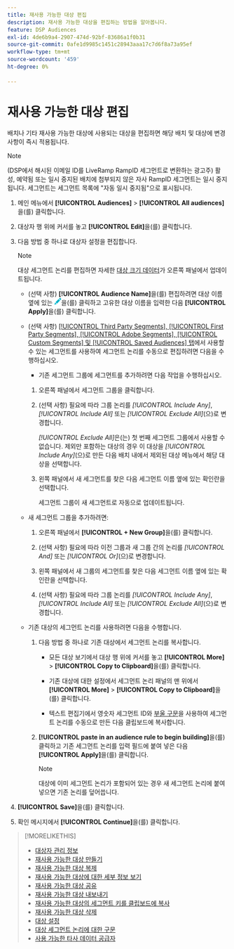 ```yaml
---
title: 재사용 가능한 대상 편집
description: 재사용 가능한 대상을 편집하는 방법을 알아봅니다.
feature: DSP Audiences
exl-id: 4de6b9a4-2907-474d-92bf-83686a1f0b31
source-git-commit: 0afe1d9985c1451c28943aaa17c7d6f8a73a95ef
workflow-type: tm+mt
source-wordcount: '459'
ht-degree: 0%

---
```


# 재사용 가능한 대상 편집

배치나 기타 재사용 가능한 대상에 사용되는 대상을 편집하면 해당 배치 및 대상에 변경 사항이 즉시 적용됩니다.<!-- verify -->

>[!NOTE]
>
>(DSP에서 해시된 이메일 ID를 LiveRamp RampID 세그먼트로 변환하는 광고주) 활성, 예약됨 또는 일시 중지된 배치에 첨부되지 않은 자사 RampID 세그먼트는 일시 중지됩니다. 세그먼트는 세그먼트 목록에 &quot;자동 일시 중지됨&quot;으로 표시됩니다.

1. 메인 메뉴에서 **[!UICONTROL Audiences]** > **[!UICONTROL All audiences]**&#x200B;을(를) 클릭합니다.

1. 대상자 행 위에 커서를 놓고 **[!UICONTROL Edit]**&#x200B;을(를) 클릭합니다.

1. 다음 방법 중 하나로 대상자 설정을 편집합니다.

   >[!NOTE]
   >
   >대상 세그먼트 논리를 편집하면 자세한 [대상 크기 데이터](audience-about.md)가 오른쪽 패널에서 업데이트됩니다.

   * (선택 사항) **[!UICONTROL Audience Name]**&#x200B;을(를) 편집하려면 대상 이름 옆에 있는 ![편집](/help/dsp/assets/edit.png)을(를) 클릭하고 고유한 대상 이름을 입력한 다음 **[!UICONTROL Apply]**&#x200B;을(를) 클릭합니다.

   * (선택 사항) [[!UICONTROL Third Party Segments], [!UICONTROL First Party Segments], [!UICONTROL Adobe Segments], [!UICONTROL Custom Segments] 및 [!UICONTROL Saved Audiences] 탭](audience-settings.md)에서 사용할 수 있는 세그먼트를 사용하여 세그먼트 논리를 수동으로 편집하려면 다음을 수행하십시오.

      * 기존 세그먼트 그룹에 세그먼트를 추가하려면 다음 작업을 수행하십시오.

      1. 오른쪽 패널에서 세그먼트 그룹을 클릭합니다.

      1. (선택 사항) 필요에 따라 그룹 논리를 *[!UICONTROL Include Any]*, *[!UICONTROL Include All]* 또는 *[!UICONTROL Exclude All]*(으)로 변경합니다.

         *[!UICONTROL Exclude All]*&#x200B;은(는) 첫 번째 세그먼트 그룹에서 사용할 수 없습니다. 제외만 포함하는 대상의 경우 이 대상을 *[!UICONTROL Include Any]*(으)로 만든 다음 배치 내에서 제외된 대상 메뉴에서 해당 대상을 선택합니다.

      1. 왼쪽 패널에서 새 세그먼트를 찾은 다음 세그먼트 이름 옆에 있는 확인란을 선택합니다.

         세그먼트 그룹이 새 세그먼트로 자동으로 업데이트됩니다.

   * 새 세그먼트 그룹을 추가하려면:

      1. 오른쪽 패널에서 **[!UICONTROL + New Group]**&#x200B;을(를) 클릭합니다.

      1. (선택 사항) 필요에 따라 이전 그룹과 새 그룹 간의 논리를 *[!UICONTROL And]* 또는 *[!UICONTROL Or]*(으)로 변경합니다.

      1. 왼쪽 패널에서 새 그룹의 세그먼트를 찾은 다음 세그먼트 이름 옆에 있는 확인란을 선택합니다.

      1. (선택 사항) 필요에 따라 그룹 논리를 *[!UICONTROL Include Any]*, *[!UICONTROL Include All]* 또는 *[!UICONTROL Exclude All]*(으)로 변경합니다.

   * 기존 대상의 세그먼트 논리를 사용하려면 다음을 수행합니다.

      1. 다음 방법 중 하나로 기존 대상에서 세그먼트 논리를 복사합니다.

         * 모든 대상 보기에서 대상 행 위에 커서를 놓고 **[!UICONTROL More]** > **[!UICONTROL Copy to Clipboard]**&#x200B;을(를) 클릭합니다.

         * 기존 대상에 대한 설정에서 세그먼트 논리 패널의 맨 위에서 **[!UICONTROL More]** > **[!UICONTROL Copy to Clipboard]**&#x200B;을(를) 클릭합니다.

         * 텍스트 편집기에서 영숫자 세그먼트 ID와 [부울 구문](audience-segment-logic-syntax.md)을 사용하여 세그먼트 논리를 수동으로 만든 다음 클립보드에 복사합니다.

      1. **[!UICONTROL paste in an audience rule to begin building]**&#x200B;을(를) 클릭하고 기존 세그먼트 논리를 입력 필드에 붙여 넣은 다음 **[!UICONTROL Apply]**&#x200B;을(를) 클릭합니다.

         >[!NOTE]
         >
         >대상에 이미 세그먼트 논리가 포함되어 있는 경우 새 세그먼트 논리에 붙여넣으면 기존 논리를 덮어씁니다.

1. **[!UICONTROL Save]**&#x200B;을(를) 클릭합니다.

1. 확인 메시지에서 **[!UICONTROL Continue]**&#x200B;을(를) 클릭합니다.

>[!MORELIKETHIS]
>
>* [대상자 관리 정보](audience-about.md)
>* [재사용 가능한 대상 만들기](reusable-audience-create.md)
>* [재사용 가능한 대상 복제](reusable-audience-duplicate.md)
>* [재사용 가능한 대상에 대한 세부 정보 보기](reusable-audience-view-details.md)
>* [재사용 가능한 대상 공유](reusable-audience-share.md)
>* [재사용 가능한 대상 내보내기](reusable-audience-export.md)
>* [재사용 가능한 대상의 세그먼트 키를 클립보드에 복사](reusable-audience-clipboard.md)
>* [재사용 가능한 대상 삭제](reusable-audience-delete.md)
>* [대상 설정](audience-settings.md)
>* [대상 세그먼트 논리에 대한 구문](audience-segment-logic-syntax.md)
>* [사용 가능한 타사 데이터 공급자](third-party-data-providers.md)
